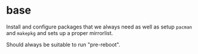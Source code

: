 # base

Install and configure packages that we always need as well as setup
`pacman` and `makepkg` and sets up a proper mirrorlist.

Should always be suitable to run "pre-reboot".

